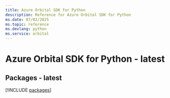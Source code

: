 ```yaml
---
title: Azure Orbital SDK for Python
description: Reference for Azure Orbital SDK for Python
ms.date: 07/02/2025
ms.topic: reference
ms.devlang: python
ms.service: orbital
---
```

# Azure Orbital SDK for Python - latest
## Packages - latest
[!INCLUDE [packages](orbital-index.md)]
